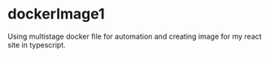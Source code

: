 # dockerImage1
Using multistage docker file for automation and creating image for my react site in typescript.
